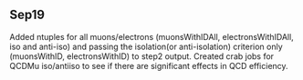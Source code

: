 Sep19
-----

Added ntuples for all muons/electrons (muonsWithIDAll, electronsWithIDAll, iso and anti-iso) and passing the isolation(or anti-isolation) criterion only (muonsWithID, electronsWithID) to step2 output.
Created crab jobs for QCDMu iso/antiiso to see if there are significant effects in QCD efficiency.
